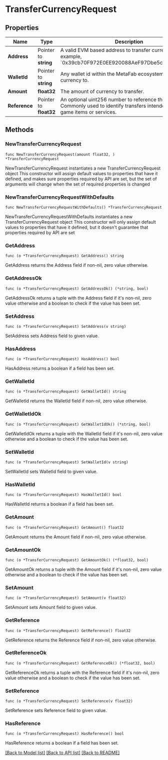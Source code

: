 # TransferCurrencyRequest

## Properties

Name | Type | Description | Notes
------------ | ------------- | ------------- | -------------
**Address** | Pointer to **string** | A valid EVM based address to transfer currency to. For example, &#x60;0x39cb70F972E0EE920088AeF97Dbe5c6251a9c25D&#x60;. | [optional] 
**WalletId** | Pointer to **string** | Any wallet id within the MetaFab ecosystem to transfer currency to. | [optional] 
**Amount** | **float32** | The amount of currency to transfer. | 
**Reference** | Pointer to **float32** | An optional uint256 number to reference the transfer. Commonly used to identify transfers intended to pay for game items or services. | [optional] 

## Methods

### NewTransferCurrencyRequest

`func NewTransferCurrencyRequest(amount float32, ) *TransferCurrencyRequest`

NewTransferCurrencyRequest instantiates a new TransferCurrencyRequest object
This constructor will assign default values to properties that have it defined,
and makes sure properties required by API are set, but the set of arguments
will change when the set of required properties is changed

### NewTransferCurrencyRequestWithDefaults

`func NewTransferCurrencyRequestWithDefaults() *TransferCurrencyRequest`

NewTransferCurrencyRequestWithDefaults instantiates a new TransferCurrencyRequest object
This constructor will only assign default values to properties that have it defined,
but it doesn't guarantee that properties required by API are set

### GetAddress

`func (o *TransferCurrencyRequest) GetAddress() string`

GetAddress returns the Address field if non-nil, zero value otherwise.

### GetAddressOk

`func (o *TransferCurrencyRequest) GetAddressOk() (*string, bool)`

GetAddressOk returns a tuple with the Address field if it's non-nil, zero value otherwise
and a boolean to check if the value has been set.

### SetAddress

`func (o *TransferCurrencyRequest) SetAddress(v string)`

SetAddress sets Address field to given value.

### HasAddress

`func (o *TransferCurrencyRequest) HasAddress() bool`

HasAddress returns a boolean if a field has been set.

### GetWalletId

`func (o *TransferCurrencyRequest) GetWalletId() string`

GetWalletId returns the WalletId field if non-nil, zero value otherwise.

### GetWalletIdOk

`func (o *TransferCurrencyRequest) GetWalletIdOk() (*string, bool)`

GetWalletIdOk returns a tuple with the WalletId field if it's non-nil, zero value otherwise
and a boolean to check if the value has been set.

### SetWalletId

`func (o *TransferCurrencyRequest) SetWalletId(v string)`

SetWalletId sets WalletId field to given value.

### HasWalletId

`func (o *TransferCurrencyRequest) HasWalletId() bool`

HasWalletId returns a boolean if a field has been set.

### GetAmount

`func (o *TransferCurrencyRequest) GetAmount() float32`

GetAmount returns the Amount field if non-nil, zero value otherwise.

### GetAmountOk

`func (o *TransferCurrencyRequest) GetAmountOk() (*float32, bool)`

GetAmountOk returns a tuple with the Amount field if it's non-nil, zero value otherwise
and a boolean to check if the value has been set.

### SetAmount

`func (o *TransferCurrencyRequest) SetAmount(v float32)`

SetAmount sets Amount field to given value.


### GetReference

`func (o *TransferCurrencyRequest) GetReference() float32`

GetReference returns the Reference field if non-nil, zero value otherwise.

### GetReferenceOk

`func (o *TransferCurrencyRequest) GetReferenceOk() (*float32, bool)`

GetReferenceOk returns a tuple with the Reference field if it's non-nil, zero value otherwise
and a boolean to check if the value has been set.

### SetReference

`func (o *TransferCurrencyRequest) SetReference(v float32)`

SetReference sets Reference field to given value.

### HasReference

`func (o *TransferCurrencyRequest) HasReference() bool`

HasReference returns a boolean if a field has been set.


[[Back to Model list]](../README.md#documentation-for-models) [[Back to API list]](../README.md#documentation-for-api-endpoints) [[Back to README]](../README.md)


